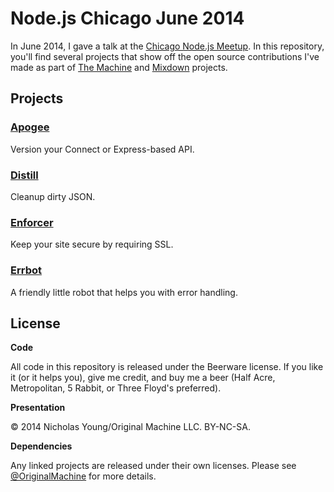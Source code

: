 # Node.js Chicago June 2014

In June 2014, I gave a talk at the [Chicago Node.js Meetup](www.meetup.com/Chicago-Nodejs/events/172986572). In this repository, you'll find several projects that show off the open source contributions I've made as part of [The Machine](http://machine.fm) and [Mixdown](http://mixdown.co) projects.

## Projects

### [Apogee](http://github.com/originalmachine/apogee)

Version your Connect or Express-based API.

### [Distill](http://github.com/originalmachine/distill)

Cleanup dirty JSON.

### [Enforcer](http://github.com/originalmachine/enforcer)

Keep your site secure by requiring SSL.

### [Errbot](http://github.com/originalmachine/errbot)

A friendly little robot that helps you with error handling.

## License

**Code**

All code in this repository is released under the Beerware license. If you like it (or it helps you), give me credit, and buy me a beer (Half Acre, Metropolitan, 5 Rabbit, or Three Floyd's preferred).

**Presentation**

&copy; 2014 Nicholas Young/Original Machine LLC. BY-NC-SA.

**Dependencies**

Any linked projects are released under their own licenses. Please see [@OriginalMachine](http://github.com/originalmachine) for more details.
